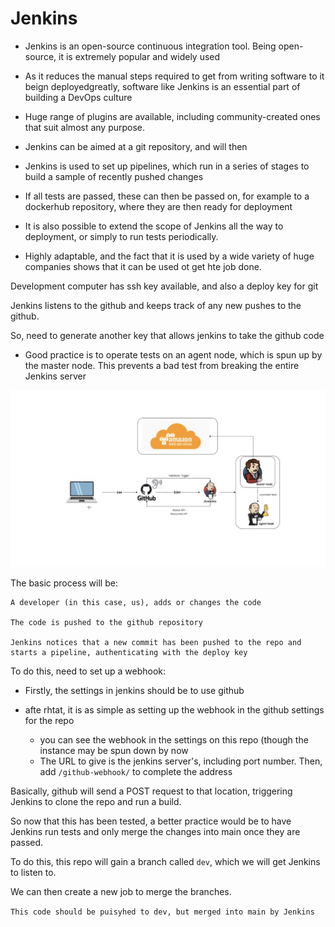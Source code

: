 # Jenkins

- Jenkins is an open-source continuous integration tool. Being open-source, it is extremely popular and widely used
- As it reduces the manual steps required to get from writing software to it beign deployedgreatly, software like Jenkins is an essential part of building a DevOps culture
- Huge range of plugins are available, including community-created ones that suit almost any purpose.
- Jenkins can be aimed at a git repository, and will then 
- Jenkins is used to set up pipelines, which run in a series of stages to build a sample of recently pushed changes
- If all tests are passed, these can then be passed on, for example to a dockerhub repository, where they are then ready for deployment
- It is also possible to extend the scope of Jenkins all the way to deployment, or simply to run tests periodically.

- Highly adaptable, and the fact that it is used by a wide variety of huge companies shows that it can be used ot get hte job done.



Development computer has ssh key available, and also a deploy key for git

Jenkins listens to the github and keeps track of any new pushes to the github.

So, need to generate another key that allows jenkins to take the github code

- Good practice is to operate tests on an agent node, which is spun up by the master node. This prevents a bad test from breaking the entire Jenkins server

![](images/Typical_Jenkins_Layout.png)


The basic process will be:

    A developer (in this case, us), adds or changes the code

    The code is pushed to the github repository

    Jenkins notices that a new commit has been pushed to the repo and starts a pipeline, authenticating with the deploy key

To do this, need to set up a webhook:

- Firstly, the settings in jenkins should be to use github

- afte rhtat, it is as simple as setting up the webhook in the github settings for the repo
    - you can see the webhook in the settings on this repo (though the instance may be spun down by now
    - The URL to give is the jenkins server's, including port number. Then, add `/github-webhook/` to complete the address

Basically, github will send a POST request to that location, triggering Jenkins to clone the repo and run a build.

So now that this has been tested, a better practice would be to have Jenkins run tests and only merge the changes into main once they are passed.

To do this, this repo will gain a branch called `dev`, which we will get Jenkins to listen to.

We can then create a new job to merge the branches.

`This code should be puisyhed to dev, but merged into main by Jenkins`